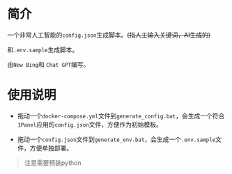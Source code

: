 # 简介

一个非常人工智能的`config.json`生成脚本。~~(指人工输入关键词，AI生成的)~~

和`.env.sample`生成脚本。

由`New Bing`和 `Chat GPT`编写。

# 使用说明

- 拖动一个`docker-compose.yml`文件到`generate_config.bat`，会生成一个符合`1Panel`应用的`config.json`文件，方便作为初始模板。
  
- 拖动一个`config.json`文件到`generate_env.bat`，会生成一个`.env.sample`文件，方便单独部署。

> 注意需要预装python

